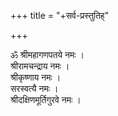 +++
title = "+सर्व-प्रस्तुतिह्"

+++
  
  
  
  

ॐ श्रीमहागणपतये नमः ।  
श्रीरामचन्द्राय नमः ।  
श्रीकृष्णाय नमः ।  
सरस्वत्यै नमः ।  
श्रीदक्षिणमूर्तिगुरवे नमः ।  
